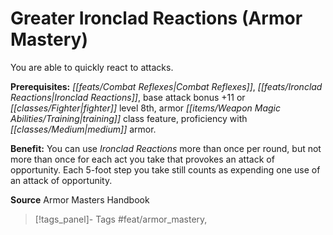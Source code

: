 ﻿---
cssclass: [feats]

---
# Greater Ironclad Reactions (Armor Mastery)

You are able to quickly react to attacks.

**Prerequisites:** _[[feats/Combat Reflexes|Combat Reflexes]]_, _[[feats/Ironclad Reactions|Ironclad Reactions]]_, base attack bonus +11 or _[[classes/Fighter|fighter]]_ level 8th, armor _[[items/Weapon Magic Abilities/Training|training]]_ class feature, proficiency with _[[classes/Medium|medium]]_ armor.

**Benefit:** You can use _Ironclad Reactions_ more than once per round, but not more than once for each act you take that provokes an attack of opportunity. Each 5-foot step you take still counts as expending one use of an attack of opportunity.

**Source** Armor Masters Handbook
>[!tags_panel]- Tags
> #feat/armor_mastery, 